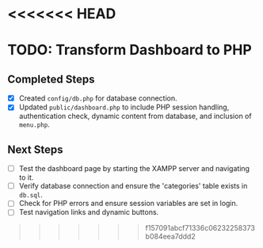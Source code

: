 <<<<<<< HEAD
=======
# TODO: Transform Dashboard to PHP

## Completed Steps
- [x] Created `config/db.php` for database connection.
- [x] Updated `public/dashboard.php` to include PHP session handling, authentication check, dynamic content from database, and inclusion of `menu.php`.

## Next Steps
- [ ] Test the dashboard page by starting the XAMPP server and navigating to it.
- [ ] Verify database connection and ensure the 'categories' table exists in `db.sql`.
- [ ] Check for PHP errors and ensure session variables are set in login.
- [ ] Test navigation links and dynamic buttons.
>>>>>>> f157091abcf71336c06232258373b084eea7ddd2
